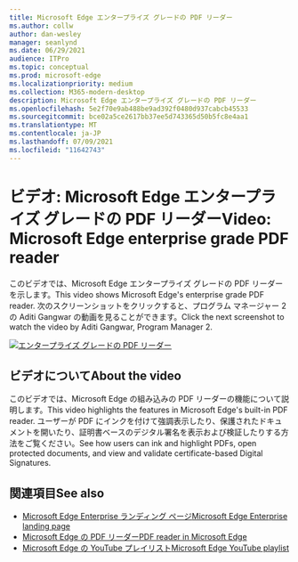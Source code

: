 ```yaml
---
title: Microsoft Edge エンタープライズ グレードの PDF リーダー
ms.author: collw
author: dan-wesley
manager: seanlynd
ms.date: 06/29/2021
audience: ITPro
ms.topic: conceptual
ms.prod: microsoft-edge
ms.localizationpriority: medium
ms.collection: M365-modern-desktop
description: Microsoft Edge エンタープライズ グレードの PDF リーダー
ms.openlocfilehash: 5e2f70e9ab488be9ad392f0480d937cabcb45533
ms.sourcegitcommit: bce02a5ce2617bb37ee5d743365d50b5fc8e4aa1
ms.translationtype: MT
ms.contentlocale: ja-JP
ms.lasthandoff: 07/09/2021
ms.locfileid: "11642743"
---
```

# <a name="video-microsoft-edge-enterprise-grade-pdf-reader"></a><span data-ttu-id="96f93-103">ビデオ: Microsoft Edge エンタープライズ グレードの PDF リーダー</span><span class="sxs-lookup"><span data-stu-id="96f93-103">Video: Microsoft Edge enterprise grade PDF reader</span></span>

<span data-ttu-id="96f93-104">このビデオでは、Microsoft Edge エンタープライズ グレードの PDF リーダーを示します。</span><span class="sxs-lookup"><span data-stu-id="96f93-104">This video shows Microsoft Edge's enterprise grade PDF reader.</span></span> <span data-ttu-id="96f93-105">次のスクリーンショットをクリックすると、プログラム マネージャー 2 の Aditi Gangwar の動画を見ることができます。</span><span class="sxs-lookup"><span data-stu-id="96f93-105">Click the next screenshot to watch the video by Aditi Gangwar, Program Manager 2.</span></span>

[![エンタープライズ グレードの PDF リーダー](media/microsoft-edge-video-pdf-reader/0.png)](http://www.youtube.com/watch?v=XWAqNQ0xAcE "Enterprise grade PDF reader")

## <a name="about-the-video"></a><span data-ttu-id="96f93-107">ビデオについて</span><span class="sxs-lookup"><span data-stu-id="96f93-107">About the video</span></span>

<span data-ttu-id="96f93-108">このビデオでは、Microsoft Edge の組み込みの PDF リーダーの機能について説明します。</span><span class="sxs-lookup"><span data-stu-id="96f93-108">This video highlights the features in  Microsoft Edge's built-in PDF reader.</span></span> <span data-ttu-id="96f93-109">ユーザーが PDF にインクを付けて強調表示したり、保護されたドキュメントを開いたり、証明書ベースのデジタル署名を表示および検証したりする方法をご覧ください。</span><span class="sxs-lookup"><span data-stu-id="96f93-109">See how users can ink and highlight PDFs, open protected documents, and view and validate certificate-based Digital Signatures.</span></span>

## <a name="see-also"></a><span data-ttu-id="96f93-110">関連項目</span><span class="sxs-lookup"><span data-stu-id="96f93-110">See also</span></span>

- [<span data-ttu-id="96f93-111">Microsoft Edge Enterprise ランディング ページ</span><span class="sxs-lookup"><span data-stu-id="96f93-111">Microsoft Edge Enterprise landing page</span></span>](https://aka.ms/EdgeEnterprise)
- [<span data-ttu-id="96f93-112">Microsoft Edge の PDF リーダー</span><span class="sxs-lookup"><span data-stu-id="96f93-112">PDF reader in Microsoft Edge</span></span>](microsoft-edge-pdf.md)
- [<span data-ttu-id="96f93-113">Microsoft Edge の YouTube プレイリスト</span><span class="sxs-lookup"><span data-stu-id="96f93-113">Microsoft Edge YouTube playlist</span></span>](https://www.youtube.com/playlist?list=PLXtHYVsvn_b-uXh1tMeYpT-0iD8tD3tFy)
